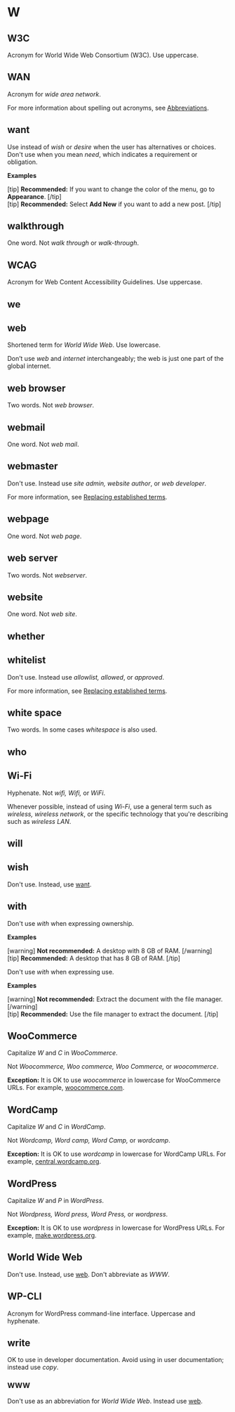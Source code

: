 # W

## W3C

Acronym for World Wide Web Consortium (W3C). Use uppercase.

## WAN

Acronym for *wide area network*.

For more information about spelling out acronyms, see [Abbreviations]().

## want

Use instead of *wish* or *desire* when the user has alternatives or choices. Don't use when you mean *need*, which indicates a requirement or obligation.

**Examples**  

[tip] **Recommended:** If you want to change the color of the menu, go to **Appearance**. [/tip]  
[tip] **Recommended:** Select **Add New** if you want to add a new post. [/tip]  

## walkthrough

One word. Not *walk through* or *walk-through*.

## WCAG

Acronym for Web Content Accessibility Guidelines. Use uppercase.

## we



## web

Shortened term for *World Wide Web*. Use lowercase.

Don’t use *web* and *internet* interchangeably; the web is just one part of the global internet.

## web browser

Two words. Not *web browser*.

## webmail

One word. Not *web mail*.

## webmaster

Don't use. Instead use *site admin, website author*, or *web developer*.

For more information, see [Replacing established terms](//inclusivity.md).

## webpage

One word. Not *web page*.

## web server

Two words. Not *webserver*.

## website

One word. Not *web site*.

## whether



## whitelist

Don't use. Instead use *allowlist, allowed*, or *approved*.

For more information, see [Replacing established terms](//inclusivity.md).

## white space

Two words. In some cases *whitespace* is also used.

## who



## Wi-Fi

Hyphenate. Not *wifi, Wifi,* or *WiFi*.

Whenever possible, instead of using *Wi-Fi*, use a general term such as *wireless, wireless network*, or the specific technology that you're describing such as *wireless LAN*.

## will



## wish

Don't use. Instead, use [want](#want).

## with

Don't use *with* when expressing ownership.

**Examples**  

[warning] **Not recommended:** A desktop with 8 GB of RAM. [/warning]  
[tip] **Recommended:** A desktop that has 8 GB of RAM. [/tip]  

Don't use *with* when expressing use.

**Examples**  

[warning] **Not recommended:** Extract the document with the file manager. [/warning]  
[tip] **Recommended:** Use the file manager to extract the document. [/tip]  

## WooCommerce

Capitalize *W* and *C* in *WooCommerce*.

Not *Woocommerce, Woo commerce, Woo Commerce,* or *woocommerce*.

**Exception:** It is OK to use *woocommerce* in lowercase for WooCommerce URLs. For example, [woocommerce.com](https://woocommerce.com).

## WordCamp

Capitalize *W* and *C* in *WordCamp*.

Not *Wordcamp, Word camp, Word Camp,* or *wordcamp*.

**Exception:** It is OK to use *wordcamp* in lowercase for WordCamp URLs. For example, [central.wordcamp.org](https://central.wordcamp.org).

## WordPress

Capitalize *W* and *P* in *WordPress*.

Not *Wordpress, Word press, Word Press,* or *wordpress*.

**Exception:** It is OK to use *wordpress* in lowercase for WordPress URLs. For example, [make.wordpress.org](https://make.wordpress.org).

## World Wide Web

Don't use. Instead, use [web](#web). Don't abbreviate as *WWW*.

## WP-CLI

Acronym for WordPress command-line interface. Uppercase and hyphenate.

## write

OK to use in developer documentation. Avoid using in user documentation; instead use *copy*.

### WWW

Don't use as an abbreviation for *World Wide Web*. Instead use [web](#web).
